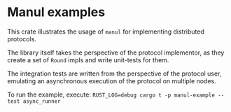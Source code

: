 # Manul examples

This crate illustrates the usage of `manul` for implementing distributed protocols.

The library itself takes the perspective of the protocol implementor, as they create a set
of `Round` impls and write unit-tests for them.

The integration tests are written from the perspective of the protocol user, emulating an
asynchronous execution of the protocol on multiple nodes.

To run the example, execute: `RUST_LOG=debug cargo t -p manul-example --test async_runner`
